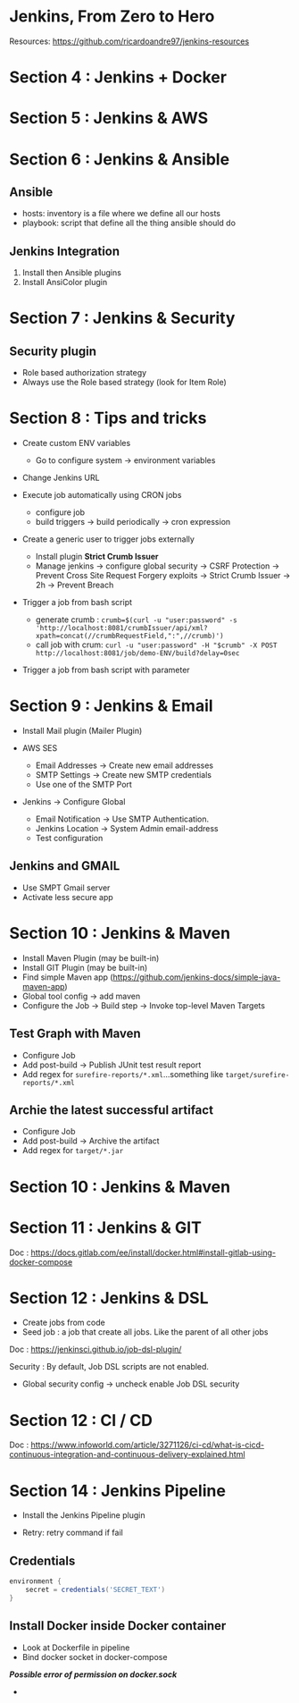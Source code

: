 # Jenkins, From Zero to Hero

Resources: https://github.com/ricardoandre97/jenkins-resources

# Section 4 : Jenkins + Docker

# Section 5 : Jenkins & AWS

# Section 6 : Jenkins & Ansible

## Ansible

-   hosts: inventory is a file where we define all our hosts
-   playbook: script that define all the thing ansible should do

## Jenkins Integration

1. Install then Ansible plugins
2. Install AnsiColor plugin

# Section 7 : Jenkins & Security

## Security plugin

-   Role based authorization strategy
-   Always use the Role based strategy (look for Item Role)

# Section 8 : Tips and tricks

-   Create custom ENV variables

    -   Go to configure system -> environment variables

-   Change Jenkins URL
-   Execute job automatically using CRON jobs
    -   configure job
    -   build triggers -> build periodically -> cron expression
-   Create a generic user to trigger jobs externally
    -   Install plugin **Strict Crumb Issuer**
    -   Manage jenkins -> configure global security -> CSRF Protection -> Prevent Cross Site Request Forgery exploits -> Strict Crumb Issuer -> 2h -> Prevent Breach
-   Trigger a job from bash script

    -   generate crumb : `crumb=$(curl -u "user:password" -s 'http://localhost:8081/crumbIssuer/api/xml?xpath=concat(//crumbRequestField,":",//crumb)')`
    -   call job with crum: `curl -u "user:password" -H "$crumb" -X POST http://localhost:8081/job/demo-ENV/build?delay=0sec`

-   Trigger a job from bash script with parameter

# Section 9 : Jenkins & Email

-   Install Mail plugin (Mailer Plugin)
-   AWS SES

    -   Email Addresses -> Create new email addresses
    -   SMTP Settings -> Create new SMTP credentials
    -   Use one of the SMTP Port

-   Jenkins -> Configure Global

    -   Email Notification -> Use SMTP Authentication.
    -   Jenkins Location -> System Admin email-address
    -   Test configuration

## Jenkins and GMAIL

-   Use SMPT Gmail server
-   Activate less secure app

# Section 10 : Jenkins & Maven

-   Install Maven Plugin (may be built-in)
-   Install GIT Plugin (may be built-in)
-   Find simple Maven app (https://github.com/jenkins-docs/simple-java-maven-app)
-   Global tool config -> add maven
-   Configure the Job -> Build step -> Invoke top-level Maven Targets

## Test Graph with Maven

-   Configure Job
-   Add post-build -> Publish JUnit test result report
-   Add regex for `surefire-reports/*.xml`...something like `target/surefire-reports/*.xml`

## Archie the latest successful artifact

-   Configure Job
-   Add post-build -> Archive the artifact
-   Add regex for `target/*.jar`

# Section 10 : Jenkins & Maven

# Section 11 : Jenkins & GIT

Doc : https://docs.gitlab.com/ee/install/docker.html#install-gitlab-using-docker-compose

# Section 12 : Jenkins & DSL

-   Create jobs from code
-   Seed job : a job that create all jobs. Like the parent of all other jobs

Doc : https://jenkinsci.github.io/job-dsl-plugin/

Security : By default, Job DSL scripts are not enabled.

-   Global security config -> uncheck enable Job DSL security

# Section 12 : CI / CD

Doc : https://www.infoworld.com/article/3271126/ci-cd/what-is-cicd-continuous-integration-and-continuous-delivery-explained.html

# Section 14 : Jenkins Pipeline

-   Install the Jenkins Pipeline plugin

-   Retry: retry command if fail

## Credentials

```groovy
environment {
    secret = credentials('SECRET_TEXT')
}
```

## Install Docker inside Docker container

-   Look at Dockerfile in pipeline
-   Bind docker socket in docker-compose

**_Possible error of permission on docker.sock_**

-
